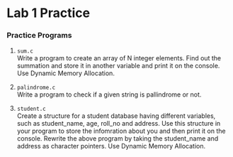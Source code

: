 # Lab 1 Practice

### Practice Programs

1. `sum.c`  
   Write a program to create an array of N integer elements. Find out
   the summation and store it in another variable and print it on the
   console. Use Dynamic Memory Allocation.

2. `palindrome.c`  
   Write a program to check if a given string is pallindrome or not.

3. `student.c`  
   Create a structure for a student database having different variables,
   such as student_name, age, roll_no and address. Use this structure
   in your program to store the infomration about you and then print it
   on the console. Rewrite the above program by taking the student_name 
   and address as character pointers. Use Dynamic Memory Allocation.
